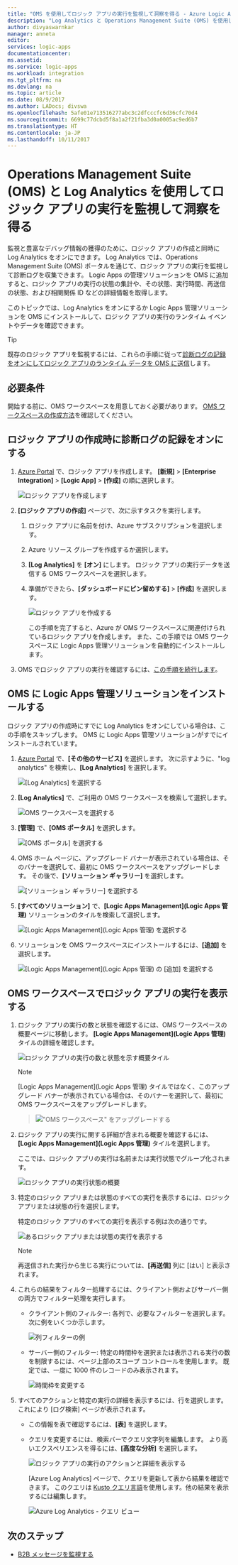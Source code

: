 ```yaml
---
title: "OMS を使用してロジック アプリの実行を監視して洞察を得る - Azure Logic Apps | Microsoft Docs"
description: "Log Analytics と Operations Management Suite (OMS) を使用してロジック アプリの実行を監視して洞察と豊富なデバッグの詳細を取得し、トラブルシューティングや診断に活用します"
author: divyaswarnkar
manager: anneta
editor: 
services: logic-apps
documentationcenter: 
ms.assetid: 
ms.service: logic-apps
ms.workload: integration
ms.tgt_pltfrm: na
ms.devlang: na
ms.topic: article
ms.date: 08/9/2017
ms.author: LADocs; divswa
ms.openlocfilehash: 5afe01e713516277abc3c2dfcccfc6d36cfc70d4
ms.sourcegitcommit: 6699c77dcbd5f8a1a2f21fba3d0a0005ac9ed6b7
ms.translationtype: HT
ms.contentlocale: ja-JP
ms.lasthandoff: 10/11/2017
---
```

# <a name="monitor-and-get-insights-about-logic-app-runs-with-operations-management-suite-oms-and-log-analytics"></a>Operations Management Suite (OMS) と Log Analytics を使用してロジック アプリの実行を監視して洞察を得る

監視と豊富なデバッグ情報の獲得のために、ロジック アプリの作成と同時に Log Analytics をオンにできます。 Log Analytics では、Operations Management Suite (OMS) ポータルを通じて、ロジック アプリの実行を監視して診断ログを収集できます。 Logic Apps の管理ソリューションを OMS に追加すると、ロジック アプリの実行の状態の集計や、その状態、実行時間、再送信の状態、および相関関係 ID などの詳細情報を取得します。

このトピックでは、Log Analytics をオンにするか Logic Apps 管理ソリューションを OMS にインストールして、ロジック アプリの実行のランタイム イベントやデータを確認できます。

 > [!TIP]
 > 既存のロジック アプリを監視するには、これらの手順に従って[診断ログの記録をオンにしてロジック アプリのランタイム データを OMS に送信](../logic-apps/logic-apps-monitor-your-logic-apps.md#azure-diagnostics)します。

## <a name="requirements"></a>必要条件

開始する前に、OMS ワークスペースを用意しておく必要があります。 [OMS ワークスペースの作成方法](../log-analytics/log-analytics-get-started.md)を確認してください。 

## <a name="turn-on-diagnostics-logging-when-creating-logic-apps"></a>ロジック アプリの作成時に診断ログの記録をオンにする

1. [Azure Portal](https://portal.azure.com) で、ロジック アプリを作成します。 **[新規]** > **[Enterprise Integration]** > **[Logic App]** > **[作成]** の順に選択します。

   ![ロジック アプリを作成します](media/logic-apps-monitor-your-logic-apps-oms/find-logic-apps-azure.png)

2. **[ロジック アプリの作成]** ページで、次に示すタスクを実行します。

   1. ロジック アプリに名前を付け、Azure サブスクリプションを選択します。 
   2. Azure リソース グループを作成するか選択します。
   3. **[Log Analytics]** を **[オン]** にします。 
   ロジック アプリの実行データを送信する OMS ワークスペースを選択します。 
   4. 準備ができたら、**[ダッシュボードにピン留めする]** > **[作成]** を選択します。

      ![ロジック アプリを作成する](./media/logic-apps-monitor-your-logic-apps-oms/create-logic-app.png)

      この手順を完了すると、Azure が OMS ワークスペースに関連付けられているロジック アプリを作成します。 
      また、この手順では OMS ワークスペースに Logic Apps 管理ソリューションを自動的にインストールします。

3. OMS でロジック アプリの実行を確認するには、[この手順を続行します](#view-logic-app-runs-oms)。

## <a name="install-the-logic-apps-management-solution-in-oms"></a>OMS に Logic Apps 管理ソリューションをインストールする

ロジック アプリの作成時にすでに Log Analytics をオンにしている場合は、この手順をスキップします。 OMS に Logic Apps 管理ソリューションがすでにインストールされています。

1. [Azure Portal](https://portal.azure.com) で、**[その他のサービス]** を選択します。 次に示すように、"log analytics" を検索し、**[Log Analytics]** を選択します。

   ![[Log Analytics] を選択する](media/logic-apps-monitor-your-logic-apps-oms/find-log-analytics.png)

2. **[Log Analytics]** で、ご利用の OMS ワークスペースを検索して選択します。 

   ![OMS ワークスペースを選択する](media/logic-apps-monitor-your-logic-apps-oms/select-logic-app.png)

3. **[管理]** で、**[OMS ポータル]** を選択します。

   ![[OMS ポータル] を選択する](media/logic-apps-monitor-your-logic-apps-oms/oms-portal-page.png)

4. OMS ホーム ページに、アップグレード バナーが表示されている場合は、そのバナーを選択して、最初に OMS ワークスペースをアップグレードします。 その後で、**[ソリューション ギャラリー]** を選択します。

   ![[ソリューション ギャラリー] を選択する](media/logic-apps-monitor-your-logic-apps-oms/solutions-gallery.png)

5. **[すべてのソリューション]** で、**[Logic Apps Management]\(Logic Apps 管理\)** ソリューションのタイルを検索して選択します。

   ![[Logic Apps Management]\(Logic Apps 管理\) を選択する](media/logic-apps-monitor-your-logic-apps-oms/logic-apps-management-tile2.png)

6. ソリューションを OMS ワークスペースにインストールするには、**[追加]** を選択します。

   ![[Logic Apps Management]\(Logic Apps 管理\) の [追加] を選択する](media/logic-apps-monitor-your-logic-apps-oms/add-logic-apps-management-solution.png)

<a name="view-logic-app-runs-oms"></a>

## <a name="view-your-logic-app-runs-in-your-oms-workspace"></a>OMS ワークスペースでロジック アプリの実行を表示する

1. ロジック アプリの実行の数と状態を確認するには、OMS ワークスペースの概要ページに移動します。 **[Logic Apps Management]\(Logic Apps 管理\)** タイルの詳細を確認します。

   ![ロジック アプリの実行の数と状態を示す概要タイル](media/logic-apps-monitor-your-logic-apps-oms/overview.png)

   > [!Note]
   > [Logic Apps Management]\(Logic Apps 管理\) タイルではなく、このアップグレード バナーが表示されている場合は、そのバナーを選択して、最初に OMS ワークスペースをアップグレードします。
  
   > !["OMS ワークスペース" をアップグレードする](media/logic-apps-monitor-your-logic-apps-oms/oms-upgrade-banner.png)

2. ロジック アプリの実行に関する詳細が含まれる概要を確認するには、**[Logic Apps Management]\(Logic Apps 管理\)** タイルを選択します。

   ここでは、ロジック アプリの実行は名前または実行状態でグループ化されます。

   ![ロジック アプリの実行状態の概要](media/logic-apps-monitor-your-logic-apps-oms/logic-apps-runs-summary.png)
   
3. 特定のロジック アプリまたは状態のすべての実行を表示するには、ロジック アプリまたは状態の行を選択します。

   特定のロジック アプリのすべての実行を表示する例は次の通りです。

   ![あるロジック アプリまたは状態の実行を表示する](media/logic-apps-monitor-your-logic-apps-oms/logic-app-run-details.png)

   > [!NOTE]
   > 再送信された実行から生じる実行については、**[再送信]** 列に [はい] と表示されます。

4. これらの結果をフィルター処理するには、クライアント側およびサーバー側の両方でフィルター処理を実行します。

   * クライアント側のフィルター: 各列で、必要なフィルターを選択します。 
   次に例をいくつか示します。

     ![列フィルターの例](media/logic-apps-monitor-your-logic-apps-oms/filters.png)

   * サーバー側のフィルター: 特定の時間枠を選択または表示される実行の数を制限するには、ページ上部のスコープ コントロールを使用します。 
   既定では、一度に 1000 件のレコードのみ表示されます。 
   
     ![時間枠を変更する](media/logic-apps-monitor-your-logic-apps-oms/change-interval.png)
 
5. すべてのアクションと特定の実行の詳細を表示するには、行を選択します。これにより [ログ検索] ページが表示されます。 

   * この情報を表で確認するには、**[表]** を選択します。
   * クエリを変更するには、検索バーでクエリ文字列を編集します。 
   より高いエクスペリエンスを得るには、**[高度な分析]** を選択します。

     ![ロジック アプリの実行のアクションと詳細を表示する](media/logic-apps-monitor-your-logic-apps-oms/log-search-page.png)

     [Azure Log Analytics] ページで、クエリを更新して表から結果を確認できます。 
     このクエリは [Kusto クエリ言語](https://docs.loganalytics.io/docs/Language-Reference)を使用します。他の結果を表示するには編集します。 

     ![Azure Log Analytics - クエリ ビュー](media/logic-apps-monitor-your-logic-apps-oms/query.png)

## <a name="next-steps"></a>次のステップ

* [B2B メッセージを監視する](../logic-apps/logic-apps-monitor-b2b-message.md)
